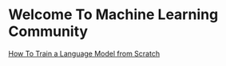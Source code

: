 # Welcome To Machine Learning Community
<script data-ad-client="ca-pub-7391081469827045" async src="https://pagead2.googlesyndication.com/pagead/js/adsbygoogle.js"></script>
[How To Train a Language Model from Scratch](https://mlcom.github.io/Create-Language-Model/)
